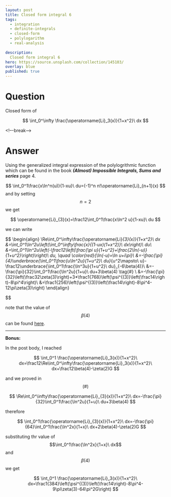 ```yaml
---
layout: post
title: Closed form integral 6
tags:
  - integration   
  - definite-integrals
  - closed-form
  - polylogarithm
  - real-analysis
  
description:  
  Closed form integral 6
hero: https://source.unsplash.com/collection/145103/
overlay: blue
published: true
---
```



# Question

Closed form of 

$$
\int_0^\infty \frac{\operatorname{Li}_3(x)}{1+x^2}\ dx
$$

<!–-break-–>

# Answer

Using the generalized integral expression of the polylogrithmic function which can be found in the book ***(Almost) Impossible Integrals, Sums and series*** page 4.

$$
\int_0^1\frac{x\ln^n(u)}{1-xu}\ du=(-1)^n n!\operatorname{Li}_{n+1}(x)
$$ 
and by setting $$n=2$$ we get

$$
\operatorname{Li}_{3}(x)=\frac12\int_0^1\frac{x\ln^2 u}{1-xu}\ du
$$

we can write 

$$
\begin{align}
\Re\int_0^\infty\frac{\operatorname{Li}_{3}(x)}{1+x^2}\ dx 
&=\int_0^1\ln^2u\left(\int_0^\infty\frac{x}{(1-ux)(1+x^2)}\ dx\right)\ du\\
&=\int_0^1\ln^2u\left(-\frac12\left(\frac{\pi u}{1+u^2}+\frac{2\ln(-u)}{1+u^2}\right)\right)\ du, \quad \color{red}{\ln(-u)=\ln u+i\pi}\\
&=-\frac{\pi}{4}\underbrace{\int_0^1\frac{u\ln^2u}{1+u^2}\ du}_{u^2\mapsto\ u}-\frac12\underbrace{\int_0^1\frac{\ln^3u}{1+u^2}\ du}_{-6\beta(4)}\\
&=-\frac{\pi}{32}\int_0^1\frac{\ln^2u}{1+u}\ du+3\beta(4) \tag{#} \\
&=-\frac{\pi}{32}\left(\frac32\zeta(3)\right)+3*\frac1{768}\left(\psi^{(3)}\left(\frac14\right)-8\pi^4\right)\\
&=\frac1{256}\left(\psi^{(3)}\left(\frac14\right)-8\pi^4-12\pi\zeta(3)\right)
\end{align}

$$

note that the value of $$\beta(4)$$ can be found [here][1].


----


**Bonus:**

In the post body, I reached

$$
\int_0^1 \frac{\operatorname{Li}_3(x)}{1+x^2}\ dx=\frac12\Re\int_0^\infty\frac{\operatorname{Li}_3(x)}{1+x^2}\ dx+\frac12\beta(4)-\zeta(2)G
$$

and we proved in $$(\#)$$

$$
\Re\int_0^\infty\frac{\operatorname{Li}_{3}(x)}{1+x^2}\ dx=-\frac{\pi}{32}\int_0^1\frac{\ln^2u}{1+u}\ du+3\beta(4)
$$

therefore

$$
\int_0^1\frac{\operatorname{Li}_{3}(x)}{1+x^2}\ dx=-\frac{\pi}{64}\int_0^1\frac{\ln^2x}{1+x}\ dx+2\beta(4)-\zeta(2)G
$$

substituting thr value of $$\int_0^1\frac{\ln^2x}{1+x}\ dx$$ and $$\beta(4)$$ we get

$$
\int_0^1 \frac{\operatorname{Li}_3(x)}{1+x^2}\ dx=\frac1{384}\left(\psi^{(3)}\left(\frac14\right)-8\pi^4-9\pi\zeta(3)-64\pi^2G\right)
$$

  [1]: https://en.wikipedia.org/wiki/Dirichlet_beta_function?fbclid=IwAR2JKUjyn8sG4wMdUfeT3JyJLpw7C-aanbnwRYbIZ0k9QYwA3Hz1_0OsQhU
  